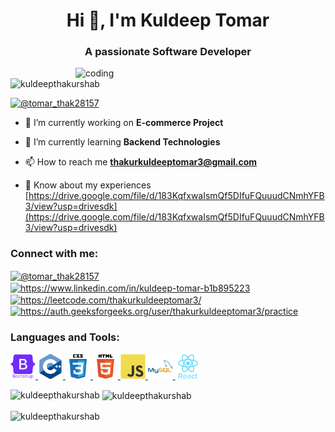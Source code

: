 <h1 align="center">Hi 👋, I'm Kuldeep Tomar</h1>
<h3 align="center">A passionate Software Developer</h3>

<img align="right" alt="coding" width="400" src="https://user-images.githubusercontent.com/55389276/140866485-8fb1c876-9a8f-4d6a-98dc-08c4981eaf70.gif">

<p align="left"> <img src="https://komarev.com/ghpvc/?username=kuldeepthakurshab&label=Profile%20views&color=0e75b6&style=flat" alt="kuldeepthakurshab" /> </p>

<p align="left"> <a href="https://twitter.com/@tomar_thak28157" target="blank"><img src="https://img.shields.io/twitter/follow/@tomar_thak28157?logo=twitter&style=for-the-badge" alt="@tomar_thak28157" /></a> </p>

- 🔭 I’m currently working on **E-commerce Project**

- 🌱 I’m currently learning **Backend Technologies**

- 📫 How to reach me **thakurkuldeeptomar3@gmail.com**

- 📄 Know about my experiences [https://drive.google.com/file/d/183KqfxwaIsmQf5DIfuFQuuudCNmhYFB3/view?usp=drivesdk](https://drive.google.com/file/d/183KqfxwaIsmQf5DIfuFQuuudCNmhYFB3/view?usp=drivesdk)

<h3 align="left">Connect with me:</h3>
<p align="left">
<a href="https://twitter.com/@tomar_thak28157" target="blank"><img align="center" src="https://raw.githubusercontent.com/rahuldkjain/github-profile-readme-generator/master/src/images/icons/Social/twitter.svg" alt="@tomar_thak28157" height="30" width="40" /></a>
<a href="https://linkedin.com/in/https://www.linkedin.com/in/kuldeep-tomar-b1b895223" target="blank"><img align="center" src="https://raw.githubusercontent.com/rahuldkjain/github-profile-readme-generator/master/src/images/icons/Social/linked-in-alt.svg" alt="https://www.linkedin.com/in/kuldeep-tomar-b1b895223" height="30" width="40" /></a>
<a href="https://www.leetcode.com/https://leetcode.com/thakurkuldeeptomar3/" target="blank"><img align="center" src="https://raw.githubusercontent.com/rahuldkjain/github-profile-readme-generator/master/src/images/icons/Social/leet-code.svg" alt="https://leetcode.com/thakurkuldeeptomar3/" height="30" width="40" /></a>
<a href="https://auth.geeksforgeeks.org/user/https://auth.geeksforgeeks.org/user/thakurkuldeeptomar3/practice" target="blank"><img align="center" src="https://raw.githubusercontent.com/rahuldkjain/github-profile-readme-generator/master/src/images/icons/Social/geeks-for-geeks.svg" alt="https://auth.geeksforgeeks.org/user/thakurkuldeeptomar3/practice" height="30" width="40" /></a>
</p>

<h3 align="left">Languages and Tools:</h3>
<p align="left"> <a href="https://getbootstrap.com" target="_blank" rel="noreferrer"> <img src="https://raw.githubusercontent.com/devicons/devicon/master/icons/bootstrap/bootstrap-plain-wordmark.svg" alt="bootstrap" width="40" height="40"/> </a> <a href="https://www.w3schools.com/cpp/" target="_blank" rel="noreferrer"> <img src="https://raw.githubusercontent.com/devicons/devicon/master/icons/cplusplus/cplusplus-original.svg" alt="cplusplus" width="40" height="40"/> </a> <a href="https://www.w3schools.com/css/" target="_blank" rel="noreferrer"> <img src="https://raw.githubusercontent.com/devicons/devicon/master/icons/css3/css3-original-wordmark.svg" alt="css3" width="40" height="40"/> </a> <a href="https://www.w3.org/html/" target="_blank" rel="noreferrer"> <img src="https://raw.githubusercontent.com/devicons/devicon/master/icons/html5/html5-original-wordmark.svg" alt="html5" width="40" height="40"/> </a> <a href="https://developer.mozilla.org/en-US/docs/Web/JavaScript" target="_blank" rel="noreferrer"> <img src="https://raw.githubusercontent.com/devicons/devicon/master/icons/javascript/javascript-original.svg" alt="javascript" width="40" height="40"/> </a> <a href="https://www.mysql.com/" target="_blank" rel="noreferrer"> <img src="https://raw.githubusercontent.com/devicons/devicon/master/icons/mysql/mysql-original-wordmark.svg" alt="mysql" width="40" height="40"/> </a> <a href="https://reactjs.org/" target="_blank" rel="noreferrer"> <img src="https://raw.githubusercontent.com/devicons/devicon/master/icons/react/react-original-wordmark.svg" alt="react" width="40" height="40"/> </a> </p>

<p><img align="left" src="https://github-readme-stats.vercel.app/api/top-langs?username=kuldeepthakurshab&show_icons=true&locale=en&layout=compact" alt="kuldeepthakurshab" /></p>

<p>&nbsp;<img align="center" src="https://github-readme-stats.vercel.app/api?username=kuldeepthakurshab&show_icons=true&locale=en" alt="kuldeepthakurshab" /></p>

<p><img align="center" src="https://github-readme-streak-stats.herokuapp.com/?user=kuldeepthakurshab&" alt="kuldeepthakurshab" /></p>
